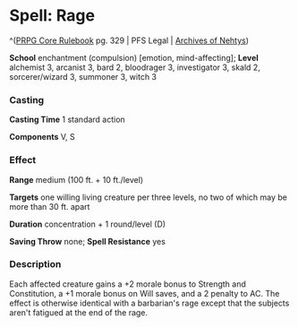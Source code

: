 # Spell: Rage

^([PRPG Core Rulebook][ss-rage] pg. 329 | PFS Legal | [Archives of Nehtys][sn-rage])

**School** enchantment (compulsion) [emotion, mind-affecting]; **Level** alchemist 3, arcanist 3, bard 2, bloodrager 3, investigator 3, skald 2, sorcerer/wizard 3, summoner 3, witch 3

### Casting

**Casting Time** 1 standard action  

**Components** V, S

### Effect

**Range** medium (100 ft. + 10 ft./level)  

**Targets** one willing living creature per three levels, no two of which may be more than 30 ft. apart  

**Duration** concentration + 1 round/level (D)  

**Saving Throw** none; **Spell Resistance** yes

### Description

Each affected creature gains a +2 morale bonus to Strength and Constitution, a +1 morale bonus on Will saves, and a 2 penalty to AC. The effect is otherwise identical with a barbarian's rage except that the subjects aren't fatigued at the end of the rage.

[ss-rage]: http://paizo.com/pathfinderRPG/v57
[sn-rage]: http://www.archivesofnethys.com/SpellDisplay.aspx?ItemName=Rage